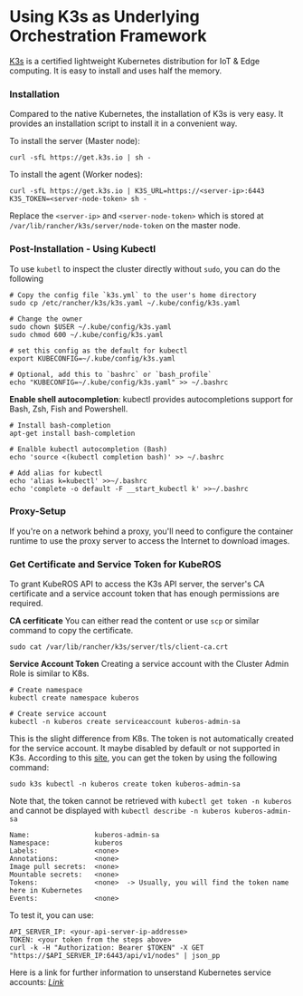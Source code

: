 # Using K3s as Underlying Orchestration Framework 

[K3s](https://k3s.io) is a certified lightweight Kubernetes distribution for IoT & Edge computing. It is easy to install and uses half the memory.


### Installation

Compared to the native Kubernetes, the installation of K3s is very easy. It provides an installation script to install it in a convenient way. 

To install the server (Master node):
```
curl -sfL https://get.k3s.io | sh -
```

To install the agent (Worker nodes): 
```
curl -sfL https://get.k3s.io | K3S_URL=https://<server-ip>:6443 K3S_TOKEN=<server-node-token> sh -
```
Replace the `<server-ip>` and `<server-node-token>` which is stored at `/var/lib/rancher/k3s/server/node-token` on the master node.



### Post-Installation - Using Kubectl
To use `kubetl` to inspect the cluster directly without `sudo`, you can do the following 

```
# Copy the config file `k3s.yml` to the user's home directory 
sudo cp /etc/rancher/k3s/k3s.yaml ~/.kube/config/k3s.yaml

# Change the owner 
sudo chown $USER ~/.kube/config/k3s.yaml
sudo chmod 600 ~/.kube/config/k3s.yaml

# set this config as the default for kubectl
export KUBECONFIG=~/.kube/config/k3s.yaml

# Optional, add this to `bashrc` or `bash_profile`
echo "KUBECONFIG=~/.kube/config/k3s.yaml" >> ~/.bashrc
```

**Enable shell autocompletion**: 
kubectl provides autocompletions support for Bash, Zsh, Fish and Powershell. 


```
# Install bash-completion
apt-get install bash-completion

# Enalble kubectl autocompletion (Bash)
echo 'source <(kubectl completion bash)' >> ~/.bashrc

# Add alias for kubectl
echo 'alias k=kubectl' >>~/.bashrc
echo 'complete -o default -F __start_kubectl k' >>~/.bashrc
```

### Proxy-Setup
If you're on a network behind a proxy, you'll need to configure the container runtime to use the proxy server to access the Internet to download images.

### Get Certificate and Service Token for KubeROS 
To grant KubeROS API to access the K3s API server, the server's CA certificate and a service account token that has enough permissions are required. 

**CA cerfiticate**
You can either read the content or use `scp` or similar command to copy the certificate. 
```
sudo cat /var/lib/rancher/k3s/server/tls/client-ca.crt
``` 

**Service Account Token**
Creating a service account with the Cluster Admin Role is similar to K8s. 
```
# Create namespace 
kubectl create namespace kuberos

# Create service account 
kubectl -n kuberos create serviceaccount kuberos-admin-sa
```

This is the slight difference from K8s. The token is not automatically created for the service account. It maybe disabled by default or not supported in K3s. According to this [site](https://docs.k3s.io/installation/kube-dashboard), you can get the token by using the following command: 
```
sudo k3s kubectl -n kuberos create token kuberos-admin-sa
```

Note that, the token cannot be retrieved with `kubectl get token -n kuberos` and cannot be displayed with `kubectl describe -n kuberos kuberos-admin-sa` 
```
Name:                kuberos-admin-sa
Namespace:           kuberos
Labels:              <none>
Annotations:         <none>
Image pull secrets:  <none>
Mountable secrets:   <none>
Tokens:              <none>  -> Usually, you will find the token name here in Kubernetes
Events:              <none>
```

To test it, you can use: 
```
API_SERVER_IP: <your-api-server-ip-addresse>
TOKEN: <your token from the steps above>
curl -k -H "Authorization: Bearer $TOKEN" -X GET "https://$API_SERVER_IP:6443/api/v1/nodes" | json_pp
```

Here is a link for further information to unserstand Kubernetes service accounts: *[Link](https://medium.com/@th3b3ginn3r/understanding-service-accounts-in-kubernetes-e9d2abe19df8)*